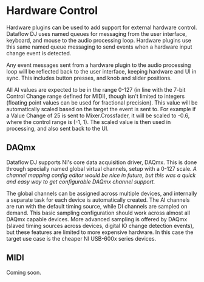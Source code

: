 # Hardware Control
Hardware plugins can be used to add support for external hardware control. Dataflow DJ uses named queues for messaging from the user interface, keyboard, and mouse to the audio processing loop. Hardware plugins use this same named queue messaging to send events when a hardware input change event is detected.

Any event messages sent from a hardware plugin to the audio processing loop will be reflected back to the user interface, keeping hardware and UI in sync. This includes button presses, and knob and slider positions.

All AI values are expected to be in the range 0-127 (in line with the 7-bit Control Change range defined for MIDI), though isn't limited to integers (floating point values can be used for fractional precision). This value will be automatically scaled based on the target the event is sent to. For example if a Value Change of 25 is sent to Mixer.Crossfader, it will be scaled to -0.6, where the control range is (-1, 1). The scaled value is then used in processing, and also sent back to the UI.

## DAQmx
Dataflow DJ supports NI's core data acquisition driver, DAQmx. This is done through specially named global virtual channels, setup with a 0-127 scale. *A channel mapping config editor would be nice in future, but this was a quick and easy way to get configurable DAQmx channel support.*

The global channels can be assigned across multiple devices, and internally a separate task for each device is automatically created. The AI channels are run with the default timing source, while DI channels are sampled on demand. This basic sampling configuration should work across almost all DAQmx capable devices. More advanced sampling is offered by DAQmx (slaved timing sources across devices, digital IO change detection events), but these features are limited to more expensive hardware. In this case the target use case is the cheaper NI USB-600x series devices.

## MIDI
Coming soon.
